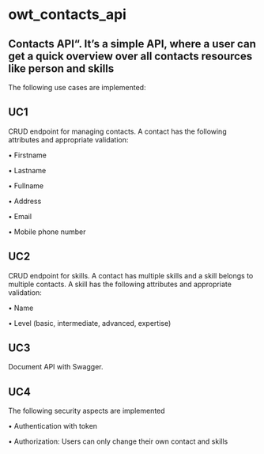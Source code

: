 # owt_contacts_api
## Contacts API“. It’s a simple API, where a user can get a quick overview over all contacts resources like person and skills

The following use cases are implemented:
## UC1
CRUD endpoint for managing contacts. A contact has the following attributes and appropriate validation:

• Firstname

• Lastname

• Fullname

• Address

• Email

• Mobile phone number

## UC2
CRUD endpoint for skills. A contact has multiple skills and a skill belongs to multiple contacts. A skill has the following attributes and appropriate validation:

• Name

• Level (basic, intermediate, advanced, expertise)

## UC3
Document API with Swagger.

## UC4 
The following security aspects are implemented

• Authentication with token

• Authorization: Users can only change their own contact and skills